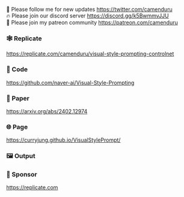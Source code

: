 🐣 Please follow me for new updates https://twitter.com/camenduru <br />
🔥 Please join our discord server https://discord.gg/k5BwmmvJJU <br />
🥳 Please join my patreon community https://patreon.com/camenduru <br />

### 🕸 Replicate
https://replicate.com/camenduru/visual-style-prompting-controlnet

### 🧬 Code
https://github.com/naver-ai/Visual-Style-Prompting

### 📄 Paper
https://arxiv.org/abs/2402.12974

### 🌐 Page
https://curryjung.github.io/VisualStylePrompt/

### 🖼 Output


### 🏢 Sponsor
https://replicate.com
